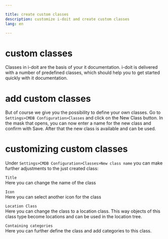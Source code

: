 ```yaml
---

title: create custom classes  
description: customize i-doit and create custom classes  
lang: en

---
```


# custom classes  
Classes in i-doit are the basis of your it documentation. i-doit is delivered with a number of predefined classes, which should help you to get started quickly with it documentation.

# add custom classes
But of course we give you the possibility to define your own classes.
Go to `Settings>CMDB Configuration>Classes` and click on the New Class button.
In the mask that opens, you can now enter a name for the new class and confirm with Save.
After that the new class is available and can be used.

# customizing custom classes
Under `Settings>CMDB Configuration>Classes>New class name` you can make further adjustments to the just created class:

`Title`  
Here you can change the name of the class

`Icon`  
Here you can select another icon for the class

`Location Class`  
Here you can change the class to a location class. This way objects of this class type become locations and can be used in the location tree.

`Containing categories`  
Here you can further define the class and add categories to this class.
